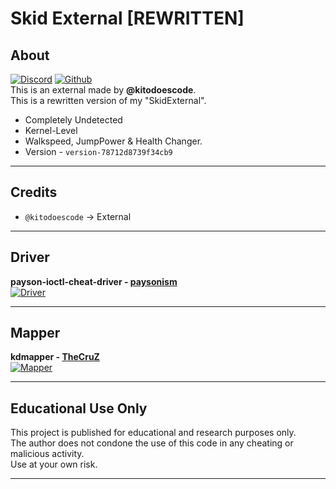 # Skid External [REWRITTEN]

## About

[![Discord](https://img.shields.io/badge/Discord-Invite-gray?logo=discord&labelColor=%235865F2&logoColor=white)](https://discord.gg/skidding) 
[![Github](https://img.shields.io/badge/Github-SkidExternal-gray?logo=github&labelColor=%232f2f2f&logoColor=white)](https://github.com/kitodoescode/SkidExternal)  
This is an external made by **@kitodoescode**.  
This is a rewritten version of my "SkidExternal".  

- Completely Undetected
- Kernel-Level
- Walkspeed, JumpPower & Health Changer.
- Version - ``version-78712d8739f34cb9``

---

## Credits

- `@kitodoescode` → External

---

## Driver

**payson-ioctl-cheat-driver - [paysonism](https://github.com/paysonism/)**  
[![Driver](https://img.shields.io/badge/Github-payson--ioctl--cheat--driver-gray?logo=github&labelColor=%232f2f2f)](https://github.com/paysonism/payson-ioctl-cheat-driver/)

---

## Mapper

**kdmapper - [TheCruZ](https://github.com/TheCruZ/)**  
[![Mapper](https://img.shields.io/badge/Github-kdmapper-gray?logo=github&labelColor=%232f2f2f)](https://github.com/TheCruZ/kdmapper)

---

## Educational Use Only
This project is published for educational and research purposes only.  
The author does not condone the use of this code in any cheating or malicious activity.  
Use at your own risk.

---
